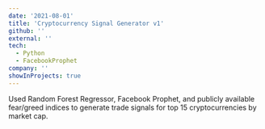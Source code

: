 ```yaml
---
date: '2021-08-01'
title: 'Cryptocurrency Signal Generator v1'
github: ''
external: ''
tech:
  - Python
  - FacebookProphet
company: ''
showInProjects: true
---
```


Used Random Forest Regressor, Facebook Prophet, and publicly available fear/greed indices to generate trade signals for top 15 cryptocurrencies by market cap.
